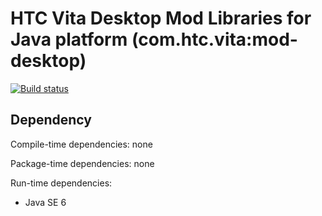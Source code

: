 # HTC Vita Desktop Mod Libraries for Java platform (com.htc.vita:mod-desktop)

[![Build status](https://ci.appveyor.com/api/projects/status/i0mxn4ymfi2u0y6n/branch/master?svg=true)](https://ci.appveyor.com/project/kenelin/vita-mod-desktop-java/branch/master)

## Dependency

Compile-time dependencies: none

Package-time dependencies: none

Run-time dependencies:

* Java SE 6
